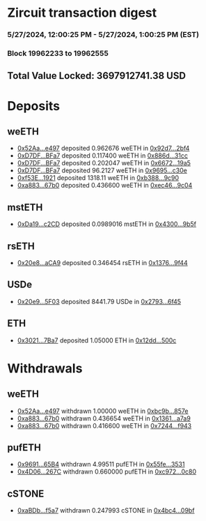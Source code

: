 # Zircuit transaction digest
### 5/27/2024, 12:00:25 PM - 5/27/2024, 1:00:25 PM (EST)
### Block 19962233 to 19962555

## Total Value Locked: 3697912741.38 USD

# Deposits
## weETH
- [0x52Aa...e497](https://etherscan.io/address/0x52Aa899454998Be5b000Ad077a46Bbe360F4e497) deposited 0.962676 weETH in [0x92d7...2bf4](https://etherscan.io/tx/0x52Aa899454998Be5b000Ad077a46Bbe360F4e497)
- [0xD7DF...BFa7](https://etherscan.io/address/0xD7DF7E085214743530afF339aFC420c7c720BFa7) deposited 0.117400 weETH in [0x886d...31cc](https://etherscan.io/tx/0xD7DF7E085214743530afF339aFC420c7c720BFa7)
- [0xD7DF...BFa7](https://etherscan.io/address/0xD7DF7E085214743530afF339aFC420c7c720BFa7) deposited 0.202047 weETH in [0x6672...19a5](https://etherscan.io/tx/0xD7DF7E085214743530afF339aFC420c7c720BFa7)
- [0xD7DF...BFa7](https://etherscan.io/address/0xD7DF7E085214743530afF339aFC420c7c720BFa7) deposited 96.2127 weETH in [0x9695...c30e](https://etherscan.io/tx/0xD7DF7E085214743530afF339aFC420c7c720BFa7)
- [0xf53E...1921](https://etherscan.io/address/0xf53Eb3bc17cDd55Faf393A76a276B6BC938c1921) deposited 1318.11 weETH in [0xb388...9c90](https://etherscan.io/tx/0xf53Eb3bc17cDd55Faf393A76a276B6BC938c1921)
- [0xa883...67b0](https://etherscan.io/address/0xa8834c214791Db3342Ef97B6213baCa6012E67b0) deposited 0.436600 weETH in [0xec46...9c04](https://etherscan.io/tx/0xa8834c214791Db3342Ef97B6213baCa6012E67b0)
## mstETH
- [0xDa19...c2CD](https://etherscan.io/address/0xDa195F11C05A0b3b1b8E2561530304eaAE3bc2CD) deposited 0.0989016 mstETH in [0x4300...9b5f](https://etherscan.io/tx/0xDa195F11C05A0b3b1b8E2561530304eaAE3bc2CD)
## rsETH
- [0x20e8...aCA9](https://etherscan.io/address/0x20e8878EBCCBdeFF1e7493D1513df365D29caCA9) deposited 0.346454 rsETH in [0x1376...9f44](https://etherscan.io/tx/0x20e8878EBCCBdeFF1e7493D1513df365D29caCA9)
## USDe
- [0x20e9...5F03](https://etherscan.io/address/0x20e930995F74a162A11e65885710551CF8fF5F03) deposited 8441.79 USDe in [0x2793...6f45](https://etherscan.io/tx/0x20e930995F74a162A11e65885710551CF8fF5F03)
## ETH
- [0x3021...7Ba7](https://etherscan.io/address/0x3021A59F56cAe360183C40965D7059a4a73A7Ba7) deposited 1.05000 ETH in [0x12dd...500c](https://etherscan.io/tx/0x3021A59F56cAe360183C40965D7059a4a73A7Ba7)
# Withdrawals
## weETH
- [0x52Aa...e497](https://etherscan.io/address/0x52Aa899454998Be5b000Ad077a46Bbe360F4e497) withdrawn 1.00000 weETH in [0xbc9b...857e](https://etherscan.io/tx/0x52Aa899454998Be5b000Ad077a46Bbe360F4e497)
- [0xa883...67b0](https://etherscan.io/address/0xa8834c214791Db3342Ef97B6213baCa6012E67b0) withdrawn 0.436654 weETH in [0x1361...a7a9](https://etherscan.io/tx/0xa8834c214791Db3342Ef97B6213baCa6012E67b0)
- [0xa883...67b0](https://etherscan.io/address/0xa8834c214791Db3342Ef97B6213baCa6012E67b0) withdrawn 0.416600 weETH in [0x7244...f943](https://etherscan.io/tx/0xa8834c214791Db3342Ef97B6213baCa6012E67b0)
## pufETH
- [0x9691...65B4](https://etherscan.io/address/0x9691F1723498893F6AF224938af0DFCF90d465B4) withdrawn 4.99511 pufETH in [0x55fe...3531](https://etherscan.io/tx/0x9691F1723498893F6AF224938af0DFCF90d465B4)
- [0x4D06...267C](https://etherscan.io/address/0x4D061713f112100Fbda4C7d4D8e82000AD90267C) withdrawn 0.660000 pufETH in [0xc972...0c80](https://etherscan.io/tx/0x4D061713f112100Fbda4C7d4D8e82000AD90267C)
## cSTONE
- [0xaBDb...f5a7](https://etherscan.io/address/0xaBDb3591AA07B7D533dd8AA546568C573430f5a7) withdrawn 0.247993 cSTONE in [0x4bc4...09bf](https://etherscan.io/tx/0xaBDb3591AA07B7D533dd8AA546568C573430f5a7)
